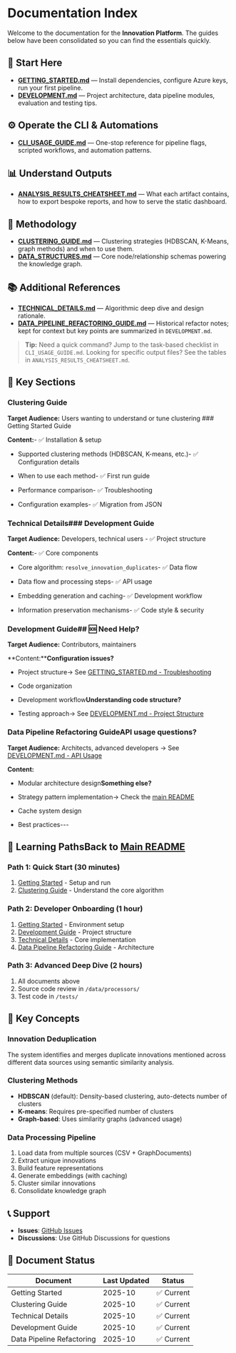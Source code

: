 # Documentation Index

Welcome to the documentation for the **Innovation Platform**. The guides below have been consolidated so you can find the essentials quickly.

## 🎯 Start Here
- **[GETTING_STARTED.md](GETTING_STARTED.md)** — Install dependencies, configure Azure keys, run your first pipeline.
- **[DEVELOPMENT.md](DEVELOPMENT.md)** — Project architecture, data pipeline modules, evaluation and testing tips.

## ⚙️ Operate the CLI & Automations
- **[CLI_USAGE_GUIDE.md](CLI_USAGE_GUIDE.md)** — One-stop reference for pipeline flags, scripted workflows, and automation patterns.

## 📊 Understand Outputs
- **[ANALYSIS_RESULTS_CHEATSHEET.md](ANALYSIS_RESULTS_CHEATSHEET.md)** — What each artifact contains, how to export bespoke reports, and how to serve the static dashboard.

## 🧠 Methodology
- **[CLUSTERING_GUIDE.md](CLUSTERING_GUIDE.md)** — Clustering strategies (HDBSCAN, K-Means, graph methods) and when to use them.
- **[DATA_STRUCTURES.md](DATA_STRUCTURES.md)** — Core node/relationship schemas powering the knowledge graph.

## 📚 Additional References
- **[TECHNICAL_DETAILS.md](TECHNICAL_DETAILS.md)** — Algorithmic deep dive and design rationale.
- **[DATA_PIPELINE_REFACTORING_GUIDE.md](DATA_PIPELINE_REFACTORING_GUIDE.md)** — Historical refactor notes; kept for context but key points are summarized in `DEVELOPMENT.md`.

> **Tip:** Need a quick command? Jump to the task-based checklist in `CLI_USAGE_GUIDE.md`. Looking for specific output files? See the tables in `ANALYSIS_RESULTS_CHEATSHEET.md`.

## 🎯 Key Sections

### Clustering Guide

**Target Audience:** Users wanting to understand or tune clustering  ### Getting Started Guide

**Content:**- ✅ Installation & setup

- Supported clustering methods (HDBSCAN, K-means, etc.)- ✅ Configuration details

- When to use each method- ✅ First run guide

- Performance comparison- ✅ Troubleshooting

- Configuration examples- ✅ Migration from JSON



### Technical Details### Development Guide  

**Target Audience:** Developers, technical users  - ✅ Project structure

**Content:**- ✅ Core components

- Core algorithm: `resolve_innovation_duplicates`- ✅ Data flow

- Data flow and processing steps- ✅ API usage

- Embedding generation and caching- ✅ Development workflow

- Information preservation mechanisms- ✅ Code style & security



### Development Guide## 🆘 Need Help?

**Target Audience:** Contributors, maintainers  

**Content:****Configuration issues?**  

- Project structure→ See [GETTING_STARTED.md - Troubleshooting](GETTING_STARTED.md#troubleshooting)

- Code organization

- Development workflow**Understanding code structure?**  

- Testing approach→ See [DEVELOPMENT.md - Project Structure](DEVELOPMENT.md#project-structure)



### Data Pipeline Refactoring Guide**API usage questions?**  

**Target Audience:** Architects, advanced developers  → See [DEVELOPMENT.md - API Usage](DEVELOPMENT.md#api-usage)

**Content:**

- Modular architecture design**Something else?**  

- Strategy pattern implementation→ Check the [main README](../README.md)

- Cache system design

- Best practices---



## 🎯 Learning Paths**Back to [Main README](../README.md)**



### Path 1: Quick Start (30 minutes)
1. [Getting Started](GETTING_STARTED.md) - Setup and run
2. [Clustering Guide](CLUSTERING_GUIDE.md) - Understand the core algorithm

### Path 2: Developer Onboarding (1 hour)
1. [Getting Started](GETTING_STARTED.md) - Environment setup
2. [Development Guide](DEVELOPMENT.md) - Project structure
3. [Technical Details](TECHNICAL_DETAILS.md) - Core implementation
4. [Data Pipeline Refactoring Guide](DATA_PIPELINE_REFACTORING_GUIDE.md) - Architecture

### Path 3: Advanced Deep Dive (2 hours)
1. All documents above
2. Source code review in `/data/processors/`
3. Test code in `/tests/`

## 🔧 Key Concepts

### Innovation Deduplication
The system identifies and merges duplicate innovations mentioned across different data sources using semantic similarity analysis.

### Clustering Methods
- **HDBSCAN** (default): Density-based clustering, auto-detects number of clusters
- **K-means**: Requires pre-specified number of clusters
- **Graph-based**: Uses similarity graphs (advanced usage)

### Data Processing Pipeline
1. Load data from multiple sources (CSV + GraphDocuments)
2. Extract unique innovations
3. Build feature representations
4. Generate embeddings (with caching)
5. Cluster similar innovations
6. Consolidate knowledge graph

## 📞 Support

- **Issues**: [GitHub Issues](https://github.com/Cunyli/Innovation-Duplication/issues)
- **Discussions**: Use GitHub Discussions for questions

## 🔄 Document Status

| Document | Last Updated | Status |
|----------|-------------|---------|
| Getting Started | 2025-10 | ✅ Current |
| Clustering Guide | 2025-10 | ✅ Current |
| Technical Details | 2025-10 | ✅ Current |
| Development Guide | 2025-10 | ✅ Current |
| Data Pipeline Refactoring | 2025-10 | ✅ Current |
